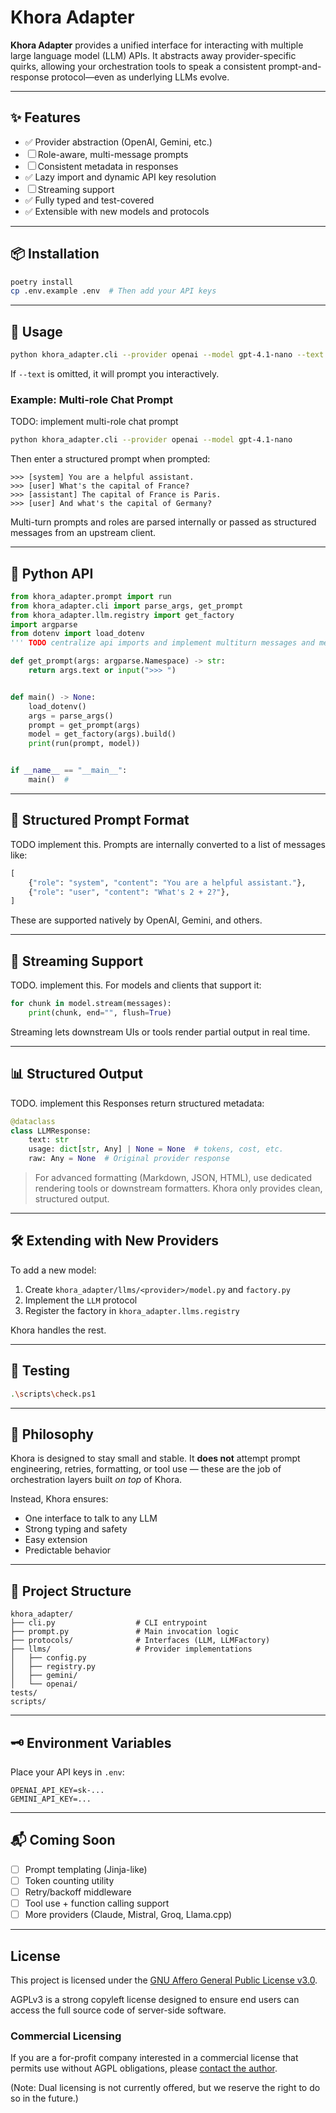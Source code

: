 # Khora Adapter

**Khora Adapter** provides a unified interface for interacting with multiple large language model (LLM) APIs. It abstracts away provider-specific quirks, allowing your orchestration tools to speak a consistent prompt-and-response protocol—even as underlying LLMs evolve.

---

## ✨ Features

- ✅ Provider abstraction (OpenAI, Gemini, etc.)
- ☐ Role-aware, multi-message prompts 
- ☐ Consistent metadata in responses
- ✅ Lazy import and dynamic API key resolution
- ☐ Streaming support
- ✅ Fully typed and test-covered
- ✅ Extensible with new models and protocols

---

## 📦 Installation

```bash
poetry install
cp .env.example .env  # Then add your API keys
````

---

## 🚀 Usage

```bash
python khora_adapter.cli --provider openai --model gpt-4.1-nano --text "What's the capital of France?"
```

If `--text` is omitted, it will prompt you interactively.

### Example: Multi-role Chat Prompt

TODO: implement multi-role chat prompt
```bash
python khora_adapter.cli --provider openai --model gpt-4.1-nano
```

Then enter a structured prompt when prompted:

```plaintext
>>> [system] You are a helpful assistant.
>>> [user] What's the capital of France?
>>> [assistant] The capital of France is Paris.
>>> [user] And what's the capital of Germany?
```

Multi-turn prompts and roles are parsed internally or passed as structured messages from an upstream client.

---

## 🧱 Python API

```python
from khora_adapter.prompt import run
from khora_adapter.cli import parse_args, get_prompt
from khora_adapter.llm.registry import get_factory
import argparse
from dotenv import load_dotenv
''' TODO centralize api imports and implement multiturn messages and metadata'''

def get_prompt(args: argparse.Namespace) -> str:
    return args.text or input(">>> ")


def main() -> None:
    load_dotenv()
    args = parse_args()
    prompt = get_prompt(args)
    model = get_factory(args).build()
    print(run(prompt, model))


if __name__ == "__main__":
    main()  #
```

---

## 💬 Structured Prompt Format

TODO implement this.
Prompts are internally converted to a list of messages like:

```python
[
    {"role": "system", "content": "You are a helpful assistant."},
    {"role": "user", "content": "What's 2 + 2?"},
]
```

These are supported natively by OpenAI, Gemini, and others.

---

## 🌊 Streaming Support

TODO. implement this.
For models and clients that support it:

```python
for chunk in model.stream(messages):
    print(chunk, end="", flush=True)
```

Streaming lets downstream UIs or tools render partial output in real time.

---

## 📊 Structured Output

TODO. implement this
Responses return structured metadata:

```python
@dataclass
class LLMResponse:
    text: str
    usage: dict[str, Any] | None = None  # tokens, cost, etc.
    raw: Any = None  # Original provider response
```

> For advanced formatting (Markdown, JSON, HTML), use dedicated rendering tools or downstream formatters. Khora only provides clean, structured output.

---

## 🛠 Extending with New Providers

To add a new model:

1. Create `khora_adapter/llms/<provider>/model.py` and `factory.py`
2. Implement the `LLM` protocol
3. Register the factory in `khora_adapter.llms.registry`

Khora handles the rest.

---

## 🧪 Testing

```bash
.\scripts\check.ps1
```

---

## 🧠 Philosophy

Khora is designed to stay small and stable. It **does not** attempt prompt engineering, retries, formatting, or tool use — these are the job of orchestration layers built *on top* of Khora.

Instead, Khora ensures:

* One interface to talk to any LLM
* Strong typing and safety
* Easy extension
* Predictable behavior

---

## 📁 Project Structure

```
khora_adapter/
├── cli.py                  # CLI entrypoint
├── prompt.py               # Main invocation logic
├── protocols/              # Interfaces (LLM, LLMFactory)
├── llms/                   # Provider implementations
│   ├── config.py
│   ├── registry.py
│   ├── gemini/
│   └── openai/
tests/
scripts/
```

---

## 🗝 Environment Variables

Place your API keys in `.env`:

```
OPENAI_API_KEY=sk-...
GEMINI_API_KEY=...
```

---

## 📬 Coming Soon

* ☐ Prompt templating (Jinja-like)
* ☐ Token counting utility
* ☐ Retry/backoff middleware
* ☐ Tool use + function calling support
* ☐ More providers (Claude, Mistral, Groq, Llama.cpp)

---

## License

This project is licensed under the [GNU Affero General Public License v3.0](https://www.gnu.org/licenses/agpl-3.0.html).

AGPLv3 is a strong copyleft license designed to ensure end users can access the full source code of server-side software.

### Commercial Licensing

If you are a for-profit company interested in a commercial license that permits use without AGPL obligations, please [contact the author](mailto:sudoku-king-gender@duck.com).

(Note: Dual licensing is not currently offered, but we reserve the right to do so in the future.)
